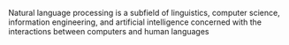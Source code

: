 Natural language processing is a subfield of linguistics, computer science, information engineering, and artificial intelligence concerned with the interactions between computers and human languages
